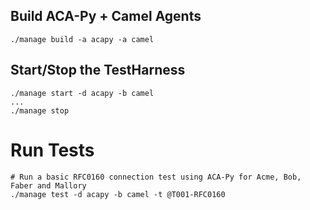 ## Build ACA-Py + Camel Agents

```
./manage build -a acapy -a camel
```

## Start/Stop the TestHarness

```
./manage start -d acapy -b camel
...
./manage stop
```

# Run Tests

```
# Run a basic RFC0160 connection test using ACA-Py for Acme, Bob, Faber and Mallory
./manage test -d acapy -b camel -t @T001-RFC0160
```
